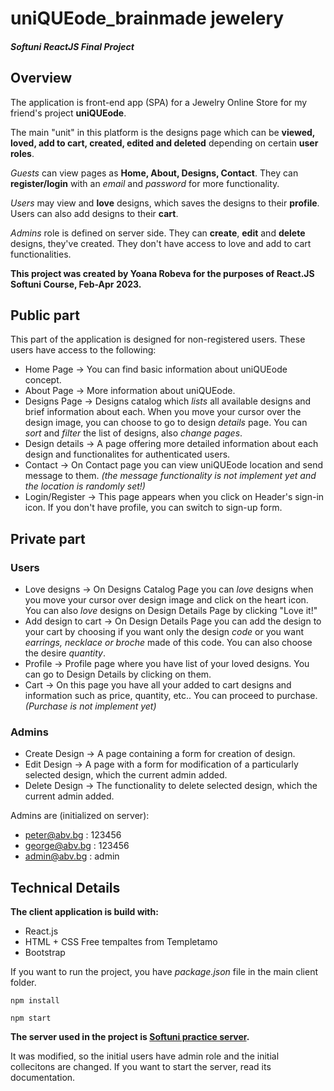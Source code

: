 # uniQUEode_brainmade jewelery
##### Softuni ReactJS Final Project

## Overview

The application is front-end app (SPA) for a Jewelry Online Store for my friend's project **uniQUEode**. 

The main "unit" in this platform is the designs page which can be **viewed, loved, add to cart, created, edited and deleted** depending on certain **user roles**.

*Guests* can view pages as **Home, About, Designs, Contact**. They can **register/login** with an *email* and *password* for more functionality.

*Users* may view and **love** designs, which saves the designs to their **profile**. 
Users can also add designs to their **cart**.

*Admins* role is defined on server side. They can **create**, **edit** and **delete** designs, they've created. 
They don't have access to love and add to cart functionalities.

**This project was created by Yoana Robeva for the purposes of React.JS Softuni Course, Feb-Apr 2023.**

## Public part

This part of the application is designed for non-registered users. These users have access to the following:

- Home Page -> You can find basic information about uniQUEode concept.
- About Page -> More information about uniQUEode.
- Designs Page -> Designs catalog which *lists* all available designs and brief information about each. When you move your cursor over the design image, you can choose to go to design *details* page. You can *sort* and *filter* the list of designs, also *change pages*.
- Design details -> A page offering more detailed information about each design and functionalites for authenticated users.
- Contact -> On Contact page you can view uniQUEode location and send message to them. *(the message functionality is not implement yet and the location is randomly set!)*
- Login/Register -> This page appears when you click on Header's sign-in icon. If you don't have profile, you can switch to sign-up form.

## Private part

### Users

- Love designs -> On Designs Catalog Page you can *love* designs when you move your cursor over design image and click on the heart icon. You can also *love* designs on Design Details Page by clicking "Love it!"
- Add design to cart -> On Design Details Page you can add the design to your cart by choosing if you want only the design *code* or you want *earrings, necklace or broche* made of this code. You can also choose the desire *quantity*.
- Profile -> Profile page where you have list of your loved designs. You can go to Design Details by clicking on them.
- Cart -> On this page you have all your added to cart designs and information such as price, quantity, etc.. You can proceed to purchase. *(Purchase is not implement yet)*

### Admins

- Create Design -> A page containing a form for creation of design.
- Edit Design -> A page with a form for modification of a particularly selected design, which the current admin added.
- Delete Design -> The functionality to delete selected design, which the current admin added.

Admins are (initialized on server): 

- peter@abv.bg : 123456
- george@abv.bg : 123456
- admin@abv.bg : admin

## Technical Details

**The client application is build with:**
- React.js
- HTML + CSS Free tempaltes from Templetamo
- Bootstrap

If you want to run the project, you have *package.json* file in the main client folder.

``npm install``

``npm start``

**The server used in the project is [Softuni practice server](https://github.com/softuni-practice-server/softuni-practice-server).**

It was modified, so the initial users have admin role and the initial collecitons are changed. If you want to start the server, read its documentation.
